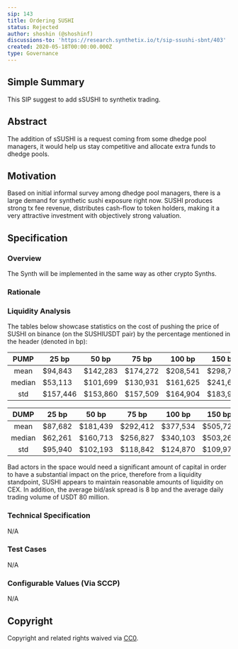 ```yaml
---
sip: 143
title: Ordering SUSHI
status: Rejected
author: shoshin (@shoshinf)
discussions-to: 'https://research.synthetix.io/t/sip-ssushi-sbnt/403'
created: 2020-05-18T00:00:00.000Z
type: Governance
---
```


## Simple Summary
<!--"If you can't explain it simply, you don't understand it well enough." Simply describe the outcome the proposed changes intends to achieve. This should be non-technical and accessible to a casual community member.-->

This SIP suggest to add sSUSHI to synthetix trading.


## Abstract
<!--A short (~200 word) description of the proposed change, the abstract should clearly describe the proposed change. This is what *will* be done if the SIP is implemented, not *why* it should be done or *how* it will be done. If the SIP proposes deploying a new contract, write, "we propose to deploy a new contract that will do x".-->

The addition of sSUSHI is a request coming from some dhedge pool managers, it would help us stay competitive and allocate extra funds to dhedge pools.

## Motivation
<!--This is the problem statement. This is the *why* of the SIP. It should clearly explain *why* the current state of the protocol is inadequate.  It is critical that you explain *why* the change is needed, if the SIP proposes changing how something is calculated, you must address *why* the current calculation is innaccurate or wrong. This is not the place to describe how the SIP will address the issue!-->

Based on initial informal survey among dhedge pool managers, there is a large demand for synthetic sushi exposure right now. SUSHI produces strong tx fee revenue, distributes cash-flow to token holders, making it a very attractive investment with objectively strong valuation. 


## Specification
<!--The specification should describe the syntax and semantics of any new feature, there are five sections
1. Overview
2. Rationale
3. Technical Specification
4. Test Cases
5. Configurable Values
-->

### Overview
<!--This is a high level overview of *how* the SIP will solve the problem. The overview should clearly describe how the new feature will be implemented.-->

The Synth will be implemented in the same way as other crypto Synths.

### Rationale
<!--This is where you explain the reasoning behind how you propose to solve the problem. Why did you propose to implement the change in this way, what were the considerations and trade-offs. The rationale fleshes out what motivated the design and why particular design decisions were made. It should describe alternate designs that were considered and related work. The rationale may also provide evidence of consensus within the community, and should discuss important objections or concerns raised during discussion.-->

### Liquidity Analysis

The tables below showcase statistics on the cost of pushing the price of SUSHI on binance (on the SUSHIUSDT pair) by the percentage mentioned in the header (denoted in bp):

|  PUMP  | 25 bp    | 50 bp    | 75 bp    | 100 bp   | 150 bp   | 200 bp   | 400 bp   | 600 bp   | 800 bp   | 1000 bp    |
|:------:|----------|----------|----------|----------|----------|----------|----------|----------|----------|------------|
|  mean  | $94,843  | $142,283 | $174,272 | $208,541 | $298,783 | $354,616 | $490,932 | $666,195 | $909,380 | $1,165,911 |
| median | $53,113  | $101,699 | $130,931 | $161,625 | $241,659 | $302,828 | $432,423 | $634,710 | $876,232 | $1,167,407 |
|   std  | $157,446 | $153,860 | $157,509 | $164,904 | $183,956 | $187,374 | $190,453 | $220,173 | $204,618 | $246,736   |


|  DUMP  |  25 bp  |   50 bp  |   75 bp  |  100 bp  |  150 bp  |  200 bp  |  400 bp  |   600 bp   |   800 bp   |   1000 bp  |
|:------:|:-------:|:--------:|:--------:|:--------:|:--------:|:--------:|:--------:|:----------:|:----------:|:----------:|
|  mean  | $87,682 | $181,439 | $292,412 | $377,534 | $505,723 | $592,309 | $760,832 | $1,063,896 | $1,276,375 | $1,502,712 |
| median | $62,261 | $160,713 | $256,827 | $340,103 | $503,269 | $581,310 | $832,143 | $1,033,931 | $1,202,532 | $1,407,977 |
|   std  | $95,940 | $102,193 | $118,842 | $124,870 | $109,975 | $128,473 | $158,220 |  $205,092  |  $302,908  |  $335,078  |

 Bad actors in the space would need a significant amount of capital in order to have a substantial impact on the price, therefore from a liquidity standpoint, SUSHI appears to maintain reasonable amounts of liquidity on CEX. In addition, the average bid/ask spread is 8 bp and the average daily trading volume of USDT 80 million. 


### Technical Specification
<!--The technical specification should outline the public API of the changes proposed. That is, changes to any of the interfaces Synthetix currently exposes or the creations of new ones.-->
N/A

### Test Cases
<!--Test cases for an implementation are mandatory for SIPs but can be included with the implementation..-->
N/A

### Configurable Values (Via SCCP)
<!--Please list all values configurable via SCCP under this implementation.-->
N/A

## Copyright
Copyright and related rights waived via [CC0](https://creativecommons.org/publicdomain/zero/1.0/).



